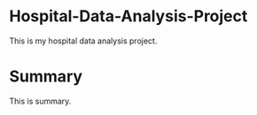 # Hospital-Data-Analysis-Project
This is my hospital data analysis project.

# Summary



This is summary.